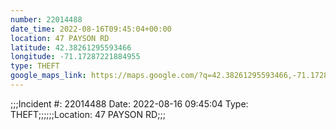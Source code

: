 ```yaml
---
number: 22014488
date_time: 2022-08-16T09:45:04+00:00
location: 47 PAYSON RD
latitude: 42.38261295593466
longitude: -71.17287221884955
type: THEFT
google_maps_link: https://maps.google.com/?q=42.38261295593466,-71.17287221884955
---
```


;;;Incident #: 22014488  Date: 2022-08-16 09:45:04   Type: THEFT;;;;;;Location: 47 PAYSON RD;;;
